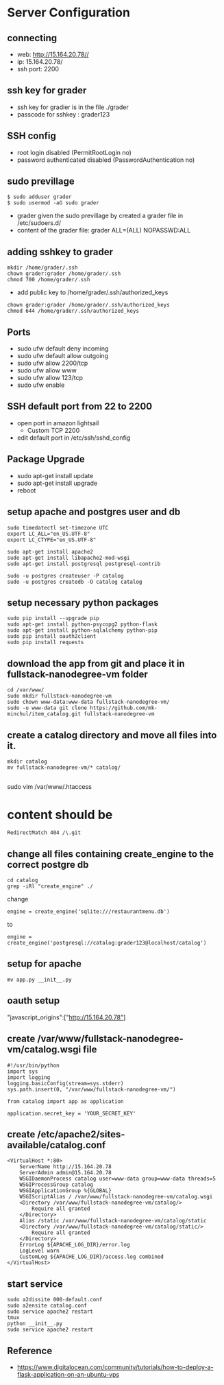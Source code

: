 # Server Configuration 

## connecting
- web: http://15.164.20.78//
- ip: 15.164.20.78/
- ssh port: 2200

## ssh key for grader
- ssh key for gradier is in the file ./grader
- passcode for sshkey : grader123

## SSH config
- root login disabled (PermitRootLogin no)
- password authenticated disabled (PasswordAuthentication no)

## sudo previllage

```
$ sudo adduser grader
$ sudo usermod -aG sudo grader
```

- grader given the sudo previllage by created a grader file in /etc/sudoers.d/
- content of the grader file: grader ALL=(ALL) NOPASSWD:ALL

## adding sshkey to grader

```
mkdir /home/grader/.ssh
chown grader:grader /home/grader/.ssh
chmod 700 /home/grader/.ssh
```

- add public key to /home/grader/.ssh/authorized_keys

```
chown grader:grader /home/grader/.ssh/authorized_keys
chmod 644 /home/grader/.ssh/authorized_keys
```

## Ports
- sudo ufw default deny incoming
- sudo ufw default allow outgoing
- sudo ufw allow 2200/tcp
- sudo ufw allow www
- sudo ufw allow 123/tcp
- sudo ufw enable

## SSH default port from 22 to 2200
- open port in amazon lightsail 
    - Custom    TCP    2200
- edit default port in /etc/ssh/sshd_config 


## Package Upgrade
- sudo apt-get install update
- sudo apt-get install upgrade
- reboot


## setup apache and postgres user and db
```
sudo timedatectl set-timezone UTC
export LC_ALL="en_US.UTF-8"
export LC_CTYPE="en_US.UTF-8"

sudo apt-get install apache2
sudo apt-get install libapache2-mod-wsgi
sudo apt-get install postgresql postgresql-contrib

sudo -u postgres createuser -P catalog
sudo -u postgres createdb -O catalog catalog
```

## setup necessary python packages
```
sudo pip install --upgrade pip
sudo apt-get install python-psycopg2 python-flask
sudo apt-get install python-sqlalchemy python-pip
sudo pip install oauth2client
sudo pip install requests
```

## download the app from git and place it in fullstack-nanodegree-vm folder
```
cd /var/www/
sudo mkdir fullstack-nanodegree-vm
sudo chown www-data:www-data fullstack-nanodegree-vm/
sudo -u www-data git clone https://github.com/mk-minchul/item_catalog.git fullstack-nanodegree-vm
```

## create a catalog directory and move all files into it.
```
mkdir catalog
mv fullstack-nanodegree-vm/* catalog/
```

## 
sudo vim /var/www/.htaccess
# content should be 
```RedirectMatch 404 /\.git```


## change all files containing create_engine to the correct postgre db
```
cd catalog
grep -iRl "create_engine" ./
```
change
```
engine = create_engine('sqlite:///restaurantmenu.db')
```
to
```
engine = create_engine('postgresql://catalog:grader123@localhost/catalog')
```

## setup for apache
```
mv app.py __init__.py

```

## oauth setup
"javascript_origins":["http://15.164.20.78"]


## create /var/www/fullstack-nanodegree-vm/catalog.wsgi file
```
#!/usr/bin/python
import sys
import logging
logging.basicConfig(stream=sys.stderr)
sys.path.insert(0, "/var/www/fullstack-nanodegree-vm/")

from catalog import app as application

application.secret_key = 'YOUR_SECRET_KEY'
```

## create /etc/apache2/sites-available/catalog.conf
```
<VirtualHost *:80>
	ServerName http://15.164.20.78
	ServerAdmin admin@15.164.20.78
	WSGIDaemonProcess catalog user=www-data group=www-data threads=5
	WSGIProcessGroup catalog
	WSGIApplicationGroup %{GLOBAL}
	WSGIScriptAlias / /var/www/fullstack-nanodegree-vm/catalog.wsgi
	<Directory /var/www/fullstack-nanodegree-vm/catalog/>
		Require all granted
	</Directory>
	Alias /static /var/www/fullstack-nanodegree-vm/catalog/static
	<Directory /var/www/fullstack-nanodegree-vm/catalog/static/>
		Require all granted
	</Directory>
	ErrorLog ${APACHE_LOG_DIR}/error.log
	LogLevel warn
	CustomLog ${APACHE_LOG_DIR}/access.log combined
</VirtualHost>
```

## start service
```
sudo a2dissite 000-default.conf
sudo a2ensite catalog.conf
sudo service apache2 restart
tmux
python __init__.py
sudo service apache2 restart
```


## Reference
- https://www.digitalocean.com/community/tutorials/how-to-deploy-a-flask-application-on-an-ubuntu-vps
